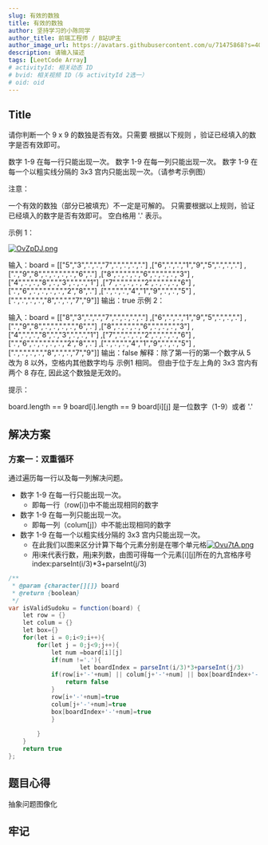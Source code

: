 ```yaml
---
slug: 有效的数独
title: 有效的数独
author: 坚持学习的小陈同学
author_title: 前端工程师 / B站UP主
author_image_url: https://avatars.githubusercontent.com/u/71475868?s=40&u=8e47a668961f89a6389d9775cffdabddfda76e8c&v=4
description: 请输入描述
tags: [LeetCode Array]
# activityId: 相关动态 ID
# bvid: 相关视频 ID（与 activityId 2选一）
# oid: oid
---
```


<!-- truncate -->
## Title

请你判断一个 9 x 9 的数独是否有效。只需要 根据以下规则 ，验证已经填入的数字是否有效即可。

数字 1-9 在每一行只能出现一次。
数字 1-9 在每一列只能出现一次。
数字 1-9 在每一个以粗实线分隔的 3x3 宫内只能出现一次。（请参考示例图）


注意：

一个有效的数独（部分已被填充）不一定是可解的。
只需要根据以上规则，验证已经填入的数字是否有效即可。
空白格用 '.' 表示。

示例 1：

[![OvZpDJ.png](https://s1.ax1x.com/2022/05/21/OvZpDJ.png)](https://imgtu.com/i/OvZpDJ)

输入：board =
[["5","3",".",".","7",".",".",".","."]
,["6",".",".","1","9","5",".",".","."]
,[".","9","8",".",".",".",".","6","."]
,["8",".",".",".","6",".",".",".","3"]
,["4",".",".","8",".","3",".",".","1"]
,["7",".",".",".","2",".",".",".","6"]
,[".","6",".",".",".",".","2","8","."]
,[".",".",".","4","1","9",".",".","5"]
,[".",".",".",".","8",".",".","7","9"]]
输出：true
示例 2：

输入：board =
[["8","3",".",".","7",".",".",".","."]
,["6",".",".","1","9","5",".",".","."]
,[".","9","8",".",".",".",".","6","."]
,["8",".",".",".","6",".",".",".","3"]
,["4",".",".","8",".","3",".",".","1"]
,["7",".",".",".","2",".",".",".","6"]
,[".","6",".",".",".",".","2","8","."]
,[".",".",".","4","1","9",".",".","5"]
,[".",".",".",".","8",".",".","7","9"]]
输出：false
解释：除了第一行的第一个数字从 5 改为 8 以外，空格内其他数字均与 示例1 相同。 但由于位于左上角的 3x3 宫内有两个 8 存在, 因此这个数独是无效的。


提示：

board.length == 9
board[i].length == 9
board[i][j] 是一位数字（1-9）或者 '.'

## 解决方案

### 方案一：双重循环

通过遍历每一行以及每一列解决问题。

- 数字 1-9 在每一行只能出现一次。
    - 即每一行（row[i])中不能出现相同的数字
- 数字 1-9 在每一列只能出现一次。
    - 即每一列（colum[j]）中不能出现相同的数字
- 数字 1-9 在每一个以粗实线分隔的 3x3 宫内只能出现一次。
    - 在此我们以图来区分计算下每个元素分别是在哪个单元格[![Ovu7tA.png](https://s1.ax1x.com/2022/05/21/Ovu7tA.png)](https://imgtu.com/i/Ovu7tA)
    - 用i来代表行数，用j来列数，由图可得每一个元素[i][j]所在的九宫格序号index:parseInt(i/3)*3+parseInt(j/3)

```java
/**
 * @param {character[][]} board
 * @return {boolean}
 */
var isValidSudoku = function(board) {
    let row = {}
    let colum = {}
    let box={}
    for(let i = 0;i<9;i++){
        for(let j = 0;j<9;j++){
            let num =board[i][j]
            if(num !='.'){
                    let boardIndex = parseInt(i/3)*3+parseInt(j/3)
            if(row[i+'-'+num] || colum[j+'-'+num] || box[boardIndex+'-'+num]){
                return false
            }
            row[i+'-'+num]=true
            colum[j+'-'+num]=true
            box[boardIndex+'-'+num]=true
            }
        
        }
    }
    return true
};
```

## 题目心得

抽象问题图像化

## 牢记

